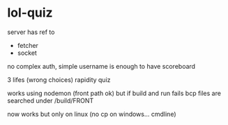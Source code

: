 # lol-quiz

server has ref to

- fetcher
- socket

no complex auth, simple username is enough to have scoreboard

3 lifes (wrong choices)
rapidity quiz

works using nodemon (front path ok)
but if build and run fails bcp files are searched under /build/FRONT

now works but only on linux (no cp on windows... cmdline)
